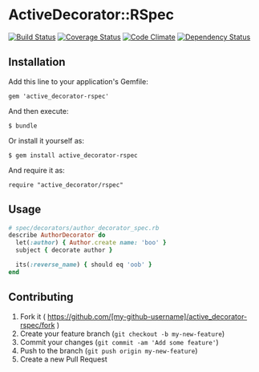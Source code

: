 # ActiveDecorator::RSpec

[![Build Status](https://img.shields.io/travis/mizoR/active_decorator-rspec/master.svg?style=flat)](https://travis-ci.org/mizoR/active_decorator-rspec)
[![Coverage Status](https://img.shields.io/coveralls/mizoR/active_decorator-rspec/master.svg?style=flat)](https://coveralls.io/r/mizoR/active_decorator-rspec?branch=master)
[![Code Climate](https://img.shields.io/codeclimate/github/mizoR/active_decorator-rspec/badges/gpa.svg?style=flat)](https://codeclimate.com/github/mizoR/active_decorator-rspec)
[![Dependency Status](https://img.shields.io/gemnasium/mizoR/active_decorator-rspec.svg?style=flat)](https://gemnasium.com/mizoR/active_decorator-rspec)


## Installation

Add this line to your application's Gemfile:

    gem 'active_decorator-rspec'

And then execute:

    $ bundle

Or install it yourself as:

    $ gem install active_decorator-rspec

And require it as:

```
require "active_decorator/rspec"
```

## Usage

```rb
# spec/decorators/author_decorator_spec.rb
describe AuthorDecorator do
  let(:author) { Author.create name: 'boo' }
  subject { decorate author }

  its(:reverse_name) { should eq 'oob' }
end
```

## Contributing

1. Fork it ( https://github.com/[my-github-username]/active_decorator-rspec/fork )
2. Create your feature branch (`git checkout -b my-new-feature`)
3. Commit your changes (`git commit -am 'Add some feature'`)
4. Push to the branch (`git push origin my-new-feature`)
5. Create a new Pull Request
